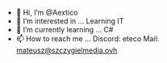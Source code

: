 - 👋 Hi, I’m @Aextico
- 👀 I’m interested in ...  Learning IT
- 🌱 I’m currently learning ... C#
- 📫 How to reach me ... Discord: eteco Mail: mateusz@szczygielmedia.ovh

<!---
Aextico/Aextico is a ✨ special ✨ repository because its `README.md` (this file) appears on your GitHub profile.
You can click the Preview link to take a look at your changes.
--->
